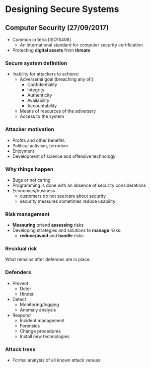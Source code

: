# Designing Secure Systems

## Computer Security (27/09/2017)

- Common criteria [ISO15408]
  - An international standard for computer security certification
- Protecting **digital assets** from **threats**

### Secure system definition
- Inability for attackers to achieve:
  - Adversarial goal (breaching any of:)
    - Confidentiality
    - Integrity
    - Authenticity
    - Availability
    - Accountability
  - Means of resources of the adversary
  - Access to the system

### Attacker motivation
- Profits and other benefits
- Political activism, terrorism
- Enjoyment
- Development of science and offensive technology

### Why things happen
- Bugs or not caring
- Programming is done with an absence of security considerations
- Economics/business
  - customers do not see/care about security
  - security measures sometimes reduce usability

### Risk management
- **Measuring** or/and **assessing** risks
- Developing strategies and solutions to **manage** risks:
  - **reduce/avoid** and **handle** risks

### Residual risk
What remains after defences are in place.

### Defenders
- Prevent
  - Deter
  - Hinder
- Detect
  - Monitoring/logging
  - Anomaly analysis
- Respond
  - Incident management
  - Forensics
  - Change procedures
  - Install new technologies

### Attack trees
- Formal analysis of all known attack venues
